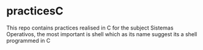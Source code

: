 # practicesC
This repo contains practices realised in C for the subject Sistemas Operativos, the most important is shell which as its name suggest its a shell programmed in C
